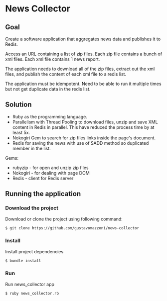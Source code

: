 # News Collector
## Goal

Create a software application that aggregates news data and publishes it to Redis.

Access an URL containing a list of zip files. Each zip file contains a bunch of xml files. Each xml file contains 1 news report.

The application needs to download all of the zip files, extract out the xml files, and publish the content of each xml file to a redis list.

The application must be idempotent. Need to be able to run it multiple times but not get duplicate data in the redis list.

## Solution

* Ruby as the programming language.
* Parallelism with Thread Pooling to download files, unzip and save XML content in Redis in parallel. This have reduced the process time by at least 5x.
* Nokogiri Gem to search for zip files links inside the page's document.
* Redis for saving the news with use of SADD method so duplicated member in the list.


Gems:
* rubyzip - for open and unzip zip files
* Nokogiri - for dealing with page DOM
* Redis - client for Redis server


## Running the application
### Download the project
Download or clone the project using following command:
```sh
$ git clone https://github.com/gustavomazzoni/news-collector
```

### Install
Install project dependencies
```sh
$ bundle install
```

### Run
Run news_collector app
```sh
$ ruby news_collector.rb
```
